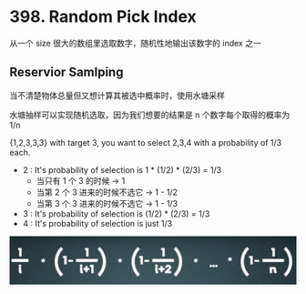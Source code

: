 # 398. Random Pick Index
从一个 size 很大的数组里选取数字，随机性地输出该数字的 index 之一

## Reservior Samlping
当不清楚物体总量但又想计算其被选中概率时，使用水塘采样

水塘抽样可以实现随机选取，因为我们想要的结果是 n 个数字每个取得的概率为 1/n

{1,2,3,3,3} with target 3, you want to select 2,3,4 with a probability of 1/3 each.

- 2 : It's probability of selection is 1 * (1/2) * (2/3) = 1/3
  - 当只有 1 个 3 的时候 -> 1
  - 当第 2 个 3 进来的时候不选它 -> 1 - 1/2
  - 当第 3 个 3 进来的时候不选它 -> 1 - 1/3
- 3 : It's probability of selection is (1/2) * (2/3) = 1/3
- 4 : It's probability of selection is just 1/3

![398](/src/images/%23398.png)
